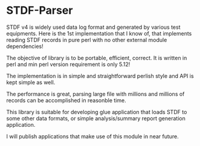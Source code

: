 # STDF-Parser

STDF v4 is widely used data log format and generated by various test equipments.
Here is the 1st implementation that I know of, that implements reading STDF records in pure perl with no other external module dependencies!

The objective of library is to be portable, efficient, correct. It is written in perl and min perl version requirement is only 5.12!

The implementation is in simple and straightforward perlish style and API is kept simple as well.

The performance is great, parsing large file with millions and millions of records can be accomplished in reasonble time.

This library is suitable for developing glue application that loads STDF to some other data formats, or simple analysis/summary report generation application.


I will publish applications that make use of this module in near future.

